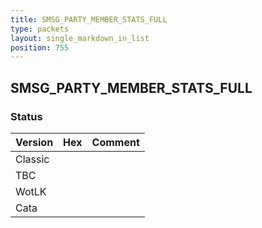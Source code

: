 ```yaml
---
title: SMSG_PARTY_MEMBER_STATS_FULL
type: packets
layout: single_markdown_in_list
position: 755
---
```


## SMSG_PARTY_MEMBER_STATS_FULL

### Status

Version | Hex | Comment
---------- | ---------- | ---------- 
Classic |  |  
TBC |  |  
WotLK |  |  
Cata |  |  

